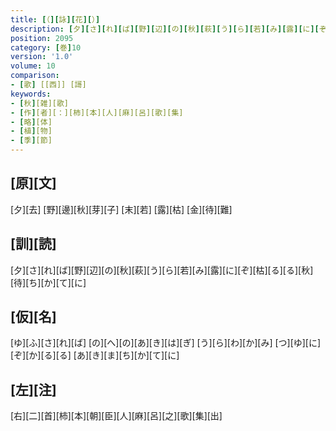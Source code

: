 ```yaml
---
title: [（][詠][花][）]
description: [夕][さ][れ][ば][野][辺][の][秋][萩][う][ら][若][み][露][に][ぞ][枯][る][る][秋][待][ち][か][て][に]
position: 2095
category: [巻]10
version: '1.0'
volume: 10
comparison:
- [歌] [[西]] [謌]
keywords:
- [秋][雑][歌]
- [作][者][：][柿][本][人][麻][呂][歌][集]
- [略][体]
- [植][物]
- [季][節]
---
```


## [原][文]

[夕][去] [野][邊][秋][芽][子] [末][若] [露][枯] [金][待][難]

## [訓][読]

[夕][さ][れ][ば][野][辺][の][秋][萩][う][ら][若][み][露][に][ぞ][枯][る][る][秋][待][ち][か][て][に]

## [仮][名]

[ゆ][ふ][さ][れ][ば] [の][へ][の][あ][き][は][ぎ] [う][ら][わ][か][み] [つ][ゆ][に][ぞ][か][る][る] [あ][き][ま][ち][か][て][に]

## [左][注]

[右][二][首][柿][本][朝][臣][人][麻][呂][之][歌][集][出]
